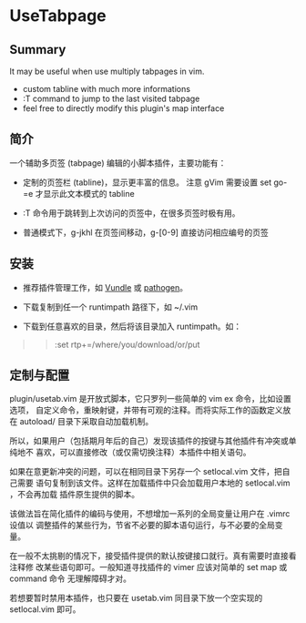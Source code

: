 # UseTabpage

## Summary

It may be useful when use multiply tabpages in vim.
* custom tabline with much more informations
* :T command to jump to the last visited tabpage
* feel free to directly modify this plugin's map interface

## 简介

一个辅助多页签 (tabpage) 编辑的小脚本插件，主要功能有：

* 定制的页签栏 (tabline)，显示更丰富的信息。
  注意 gVim 需要设置 set go-=e 才显示此文本模式的 tabline

* :T 命令用于跳转到上次访问的页签中，在很多页签时极有用。

* 普通模式下，g-jkhl 在页签间移动，g-[0-9] 直接访问相应编号的页签

## 安装

* 推荐插件管理工作，如 [Vundle](https://github.com/VundleVim/Vundle.vim) 或
  [pathogen](https://github.com/tpope/vim-pathogen)。

* 下载复制到任一个 runtimpath 路径下，如 ~/.vim

* 下载到任意喜欢的目录，然后将该目录加入 runtimpath。如：

>> :set rtp+=/where/you/download/or/put

## 定制与配置

plugin/usetab.vim 是开放式脚本，它只罗列一些简单的 vim ex 命令，比如设置选项，
自定义命令，重映射键，并带有可观的注释。而将实际工作的函数定义放在 autoload/
目录下采取自动加载机制。

所以，如果用户（包括期月年后的自己）发现该插件的按键与其他插件有冲突或单纯地不
喜欢，可以直接修改（或仅需切换注释）本插件中相关语句。

如果在意更新冲突的问题，可以在相同目录下另存一个 setlocal.vim 文件，把自己需要
语句复制到该文件。这样在加载插件中只会加载用户本地的 setlocal.vim ，不会再加载
插件原生提供的脚本。

该做法旨在简化插件的编码与使用，不想增加一系列的全局变量让用户在 .vimrc 设值以
调整插件的某些行为，节省不必要的脚本语句运行，与不必要的全局变量。

在一般不太挑剔的情况下，接受插件提供的默认按键接口就行。真有需要时直接看注释修
改某些语句即可。一般知道寻找插件的 vimer 应该对简单的 set map 或 command 命令
无理解障碍才对。

若想要暂时禁用本插件，也只要在 usetab.vim 同目录下放一个空实现的 setlocal.vim
即可。
